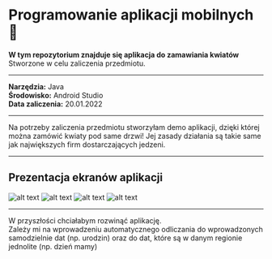 # Programowanie aplikacji mobilnych :iphone:
__W tym repozytorium znajduje się aplikacja do zamawiania kwiatów__  
Stworzone w celu zaliczenia przedmiotu.  
***  
__Narzędzia:__ Java  
__Środowisko:__ Android Studio  
__Data zaliczenia:__ 20.01.2022    
***
Na potrzeby zaliczenia przedmiotu stworzyłam demo aplikacji, dzięki której można zamówić kwiaty pod same drzwi!
Jej zasady działania są takie same jak największych firm dostarczających jedzeni.
***
## Prezentacja ekranów aplikacji
![alt text](https://github.com/jkrotoszynska/app/blob/main/mainScreen.PNG) ![alt text](https://github.com/jkrotoszynska/app/blob/main/firstPage.PNG)
![alt text](https://github.com/jkrotoszynska/app/blob/main/flowerPage.PNG)
![alt text](https://github.com/jkrotoszynska/app/blob/main/cardScreen.PNG)
***
W przyszłości chciałabym rozwinąć aplikację.  
Zależy mi na wprowadzeniu automatycznego odliczania do wprowadzonych samodzielnie dat (np. urodzin) oraz do dat, które są w danym regionie jednolite (np. dzień mamy)
